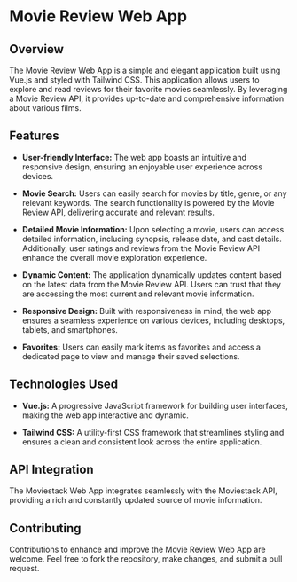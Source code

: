 # Movie Review Web App

## Overview

The Movie Review Web App is a simple and elegant application built using Vue.js and styled with Tailwind CSS. This application allows users to explore and read reviews for their favorite movies seamlessly. By leveraging a Movie Review API, it provides up-to-date and comprehensive information about various films.

## Features

- **User-friendly Interface:** The web app boasts an intuitive and responsive design, ensuring an enjoyable user experience across devices.

- **Movie Search:** Users can easily search for movies by title, genre, or any relevant keywords. The search functionality is powered by the Movie Review API, delivering accurate and relevant results.

- **Detailed Movie Information:** Upon selecting a movie, users can access detailed information, including synopsis, release date, and cast details. Additionally, user ratings and reviews from the Movie Review API enhance the overall movie exploration experience.

- **Dynamic Content:** The application dynamically updates content based on the latest data from the Movie Review API. Users can trust that they are accessing the most current and relevant movie information.

- **Responsive Design:** Built with responsiveness in mind, the web app ensures a seamless experience on various devices, including desktops, tablets, and smartphones.

- **Favorites:**  Users can easily mark items as favorites and access a dedicated page to view and manage their saved selections.

## Technologies Used

- **Vue.js:** A progressive JavaScript framework for building user interfaces, making the web app interactive and dynamic.

- **Tailwind CSS:** A utility-first CSS framework that streamlines styling and ensures a clean and consistent look across the entire application.

## API Integration

The Moviestack Web App integrates seamlessly with the Moviestack API, providing a rich and constantly updated source of movie information.

## Contributing

Contributions to enhance and improve the Movie Review Web App are welcome. Feel free to fork the repository, make changes, and submit a pull request.

